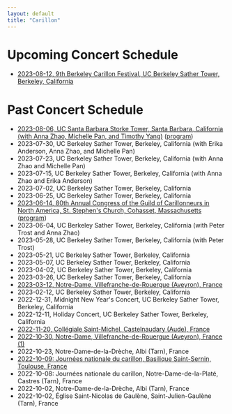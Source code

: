 ```yaml
---
layout: default
title: "Carillon"
---
```


Upcoming Concert Schedule
=========================
* [2023-08-12, 9th Berkeley Carillon Festival, UC Berkeley Sather Tower, Berkeley, California](https://bells.berkeley.edu/#events)

Past Concert Schedule
=====================

* [2023-08-06, UC Santa Barbara Storke Tower, Santa Barbara, California (with Anna Zhao, Michelle Pan, and Timothy Yang)](https://campuscalendar.ucsb.edu/event/summer_carillon_brunston_poon080623?utm_campaign=widget&utm_medium=widget&utm_source=UC+Santa+Barbara) ([program](../assets/2023-08-06_ucsb_recital_program_brunston_poon_and_berkeley_carillon_guild.pdf))
* 2023-07-30, UC Berkeley Sather Tower, Berkeley, California (with Erika Anderson, Anna Zhao, and Michelle Pan)
* 2023-07-23, UC Berkeley Sather Tower, Berkeley, California (with Anna Zhao and Michelle Pan)
* 2023-07-15, UC Berkeley Sather Tower, Berkeley, California (with Anna Zhao and Erika Anderson)
* 2023-07-02, UC Berkeley Sather Tower, Berkeley, California
* 2023-06-25, UC Berkeley Sather Tower, Berkeley, California
* [2023-06-14, 80th Annual Congress of the Guild of Carillonneurs in North America, St. Stephen's Church, Cohasset, Massachusetts](https://www.gcna.org/2023-Congress) ([program](https://www.gcna.org/resources/Documents/2023-Congress-Cohasset-Program-6_9_23_corrected.pdf))
* 2023-06-04, UC Berkeley Sather Tower, Berkeley, California (with Peter Trost and Anna Zhao)
* 2023-05-28, UC Berkeley Sather Tower, Berkeley, California (with Peter Trost)
* 2023-05-21, UC Berkeley Sather Tower, Berkeley, California
* 2023-05-07, UC Berkeley Sather Tower, Berkeley, California
* 2023-04-02, UC Berkeley Sather Tower, Berkeley, California
* 2023-03-26, UC Berkeley Sather Tower, Berkeley, California
* [2023-03-12, Notre-Dame, Villefranche-de-Rouergue (Aveyron), France](https://www.centrepresseaveyron.fr/2023/03/07/concert-de-carillon-avec-brunston-poon-carillonneur-americain-11044816.php)
* 2023-02-12, UC Berkeley Sather Tower, Berkeley, California
* 2022-12-31, Midnight New Year's Concert, UC Berkeley Sather Tower, Berkeley, California
* 2022-12-11, Holiday Concert, UC Berkeley Sather Tower, Berkeley, California
* [2022-11-20, Collégiale Saint-Michel, Castelnaudary (Aude), France](http://towerbells.org/data/FRCSTNSM.HTM)
* [2022-10-30, Notre-Dame, Villefranche-de-Rouergue (Aveyron), France](https://www.ladepeche.fr/2022/10/26/culture-prochain-concert-de-carillon-avec-brunston-poon-carillonneur-de-luniversite-de-berkeley-10763036.php) [(1)](https://villefranche-de-rouergue.fr/agenda/concert-de-carillon-3/)
* 2022-10-23, Notre-Dame-de-la-Drèche, Albi (Tarn), France
* [2022-10-09: Journées nationale du carillon, Basilique Saint-Sernin, Toulouse, France](https://actu.fr/occitanie/toulouse_31555/toulouse-voici-pourquoi-les-cloches-de-saint-sernin-vont-sonner-trois-quarts-d-heure-dimanche_54358170.html)
* 2022-10-08: Journées nationale du carillon, Notre-Dame-de-la-Platé, Castres (Tarn), France
* 2022-10-02, Notre-Dame-de-la-Drèche, Albi (Tarn), France
* 2022-10-02, Église Saint-Nicolas de Gaulène, Saint-Julien-Gaulène (Tarn), France
